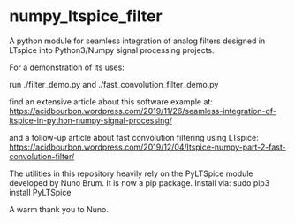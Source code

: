 # numpy_ltspice_filter

A python module for seamless integration of analog filters designed in LTspice into Python3/Numpy
signal processing projects.

For a demonstration of its uses:

run ./filter_demo.py
and ./fast_convolution_filter_demo.py


find an extensive article about this software example at:
https://acidbourbon.wordpress.com/2019/11/26/seamless-integration-of-ltspice-in-python-numpy-signal-processing/

and a follow-up article about fast convolution filtering using LTspice:
https://acidbourbon.wordpress.com/2019/12/04/ltspice-numpy-part-2-fast-convolution-filter/


The utilities in this repository heavily rely on
the PyLTSpice module developed by Nuno Brum.
It is now a pip package. Install via:
sudo pip3 install PyLTSpice

A warm thank you to Nuno.
